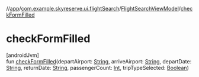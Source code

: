 //[app](../../../index.md)/[com.example.skyreserve.ui.flightSearch](../index.md)/[FlightSearchViewModel](index.md)/[checkFormFilled](check-form-filled.md)

# checkFormFilled

[androidJvm]\
fun [checkFormFilled](check-form-filled.md)(departAirport: [String](https://kotlinlang.org/api/latest/jvm/stdlib/kotlin/-string/index.html), arriveAirport: [String](https://kotlinlang.org/api/latest/jvm/stdlib/kotlin/-string/index.html), departDate: [String](https://kotlinlang.org/api/latest/jvm/stdlib/kotlin/-string/index.html), returnDate: [String](https://kotlinlang.org/api/latest/jvm/stdlib/kotlin/-string/index.html), passengerCount: [Int](https://kotlinlang.org/api/latest/jvm/stdlib/kotlin/-int/index.html), tripTypeSelected: [Boolean](https://kotlinlang.org/api/latest/jvm/stdlib/kotlin/-boolean/index.html))
